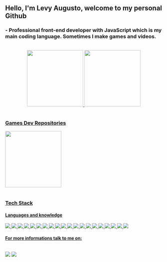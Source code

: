 ## Hello, I'm Levy Augusto, welcome to my personal Github

### -  Professional front-end developer with JavaScript which is my main coding language. Sometimes I make games and videos.
 <br>
 <div align="center">
  <div>
  <a href="https://github.com/levy-augusto">
  <img height="180em" src="https://github-readme-stats.vercel.app/api?username=levy-augusto&show_icons=true&theme=dark"/>
  <img height="180em" src="https://github-readme-stats.vercel.app/api/top-langs/?username=levy-augusto&layout=compact&theme=dark"/>
  <br>

  </div>
 </div>

<br> 

### Games Dev Repositories

  <img height="180em" src="https://github-readme-stats.vercel.app/api/pin/?username=levy-augusto&repo=samurai-arcade-game"/>
  <br>


<br> 

### Tech Stack

<h4>Languages and knowledge</h4>

<section>
<img src="https://img.shields.io/badge/HTML5-E34F26?style=for-the-badge&logo=html5&logoColor=white">
<img src="https://img.shields.io/badge/CSS3-1572B6?style=for-the-badge&logo=css3&logoColor=white">
<img src="https://img.shields.io/badge/javascript-%23323330.svg?style=for-the-badge&logo=javascript&logoColor=%23F7DF1E">
<img src="https://img.shields.io/badge/json-5E5C5C?style=for-the-badge&logo=json&logoColor=white">
<img src="https://img.shields.io/badge/TypeScript-2CA5E0?style=for-the-badge&logo=TypeScript&logoColor=white">
<img src="https://img.shields.io/badge/Bootstrap%205-563D7C?style=for-the-badge&logo=bootstrap&logoColor=white">
<img src="https://img.shields.io/badge/slack-2FB67C?style=for-the-badge&logo=slack&logoColor=white">
<img src="https://img.shields.io/badge/VSCode-0052CC?style=for-the-badge&logo=visual-studio-code&logoColor=white">
<img src="https://img.shields.io/badge/npm-CB3837?style=for-the-badge&logo=npm&logoColor=white">
<img src="https://img.shields.io/badge/Git-F05032?style=for-the-badge&logo=git&logoColor=white">
<img src="https://img.shields.io/badge/GitHub-100000?style=for-the-badge&logo=github&logoColor=white">
<img src="https://img.shields.io/badge/JIRA%20Software-0052cc?style=for-the-badge&logo=atlassian&logoColor=white">
<img src="https://img.shields.io/badge/Confluence-172B4D?style=for-the-badge&logo=confluence&logoColor=white">
<img src="https://img.shields.io/badge/font%20awesome%205.14-528DD7?style=for-the-badge&logo=font%20awesome&logoColor=white">
<img src="https://img.shields.io/badge/netlify-00C7B7?style=for-the-badge&logo=netlify&logoColor=white">
<img src="https://img.shields.io/badge/XAMPP-FB7A24?style=for-the-badge&logo=XAMPP&logoColor=white">
<img src="https://img.shields.io/badge/AnyDesk-EF443B?style=for-the-badge&logo=AnyDesk&logoColor=white">
<img src="https://img.shields.io/badge/php-777BB4?style=for-the-badge&logo=php&logoColor=white">
<img src="https://img.shields.io/badge/discord-5865F2?style=for-the-badge&logo=discord&logoColor=white">
<img src="https://img.shields.io/badge/jquery-0769AD?style=for-the-badge&logo=jquery&logoColor=white">


</section>

#### For more informations talk to me on:
<br>
 <section> 
  <a href = "mailto:thami.lourenco@outlook.com"><img src="https://img.shields.io/badge/Microsoft_Outlook-0078D4?style=for-the-badge&logo=microsoft-outlook&logoColor=white"></a>
  <a href="https://www.linkedin.com/in/thamires-louren%C3%A7o-18aaa9177/" target="_blank"><img src="https://img.shields.io/badge/-LinkedIn-%230077B5?style=for-the-badge&logo=linkedin&logoColor=white" target="_blank"></a>
 </section> 
